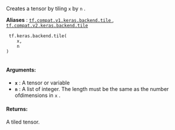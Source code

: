 Creates a tensor by tiling  `x`  by  `n` .

**Aliases** : [ `tf.compat.v1.keras.backend.tile` ](/api_docs/python/tf/keras/backend/tile), [ `tf.compat.v2.keras.backend.tile` ](/api_docs/python/tf/keras/backend/tile)

```
 tf.keras.backend.tile(
    x,
    n
)
 
```

#### Arguments:
- **`x`** : A tensor or variable
- **`n`** : A list of integer. The length must be the same as the number ofdimensions in  `x` .


#### Returns:
A tiled tensor.

